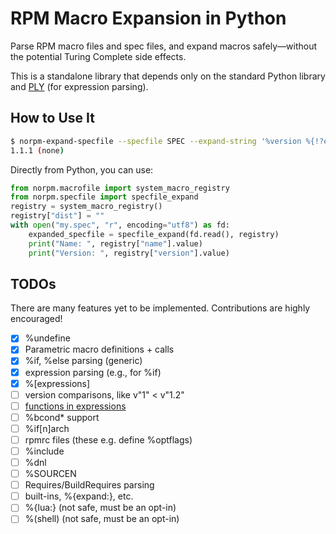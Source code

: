 RPM Macro Expansion in Python
=============================

Parse RPM macro files and spec files, and expand macros safely—without the
potential Turing Complete side effects.

This is a standalone library that depends only on the standard Python library
and [PLY](https://github.com/dabeaz/ply) (for expression parsing).

How to Use It
-------------

```bash
$ norpm-expand-specfile --specfile SPEC --expand-string '%version %{!?epoch:(none)}'
1.1.1 (none)
```

Directly from Python, you can use:

```python
from norpm.macrofile import system_macro_registry
from norpm.specfile import specfile_expand
registry = system_macro_registry()
registry["dist"] = ""
with open("my.spec", "r", encoding="utf8") as fd:
    expanded_specfile = specfile_expand(fd.read(), registry)
    print("Name: ", registry["name"].value)
    print("Version: ", registry["version"].value)
```

TODOs
-----

There are many features yet to be implemented. Contributions are highly encouraged!

- [x] %undefine
- [x] Parametric macro definitions + calls
- [x] %if, %else parsing (generic)
- [x] expression parsing (e.g., for %if)
- [x] %[expressions]
- [ ] version comparisons, like v"1" < v"1.2"
- [ ] [functions in expressions](https://github.com/rpm-software-management/rpm/blob/8ae5f1d0db9e3c088d3163cbfc2612990702ff93/rpmio/expression.cc#L556)
- [ ] %bcond* support
- [ ] %if[n]arch
- [ ] rpmrc files (these e.g. define %optflags)
- [ ] %include
- [ ] %dnl
- [ ] %SOURCEN
- [ ] Requires/BuildRequires parsing
- [ ] built-ins, %{expand:}, etc.
- [ ] %{lua:} (not safe, must be an opt-in)
- [ ] %(shell) (not safe, must be an opt-in)
